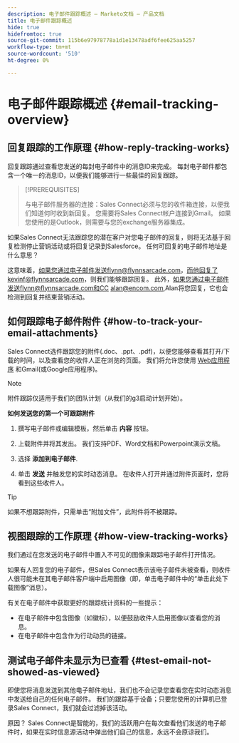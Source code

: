 ```yaml
---
description: 电子邮件跟踪概述 — Marketo文档 — 产品文档
title: 电子邮件跟踪概述
hide: true
hidefromtoc: true
source-git-commit: 115b6e97978778a1d1e13478adf6fee625aa5257
workflow-type: tm+mt
source-wordcount: '510'
ht-degree: 0%

---
```


# 电子邮件跟踪概述 {#email-tracking-overview}

## 回复跟踪的工作原理 {#how-reply-tracking-works}

回复跟踪通过查看您发送的每封电子邮件中的消息ID来完成。 每封电子邮件都包含一个唯一的消息ID，以便我们能够进行一些最佳的回复跟踪。

>[!PREREQUISITES]
>
>与电子邮件服务器的连接：Sales Connect必须与您的收件箱连接，以便我们知道何时收到新回复。 您需要将Sales Connect帐户连接到Gmail。 如果您使用的是Outlook，则需要与您的exchange服务器集成。

如果Sales Connect无法跟踪您的潜在客户对您电子邮件的回复，则将无法基于回复检测停止营销活动或将回复记录到Salesforce。 任何可回复的电子邮件地址是什么意思？

这意味着，如果您通过电子邮件发送flynn@flynnsarcade.com，而他回复了kevinf@flynnsarcade.com，则我们能够跟踪回复。 此外，如果您通过电子邮件发送flynn@flynnsarcade.com和CC alan@encom.com,Alan将您回复，它也会检测到回复并结束营销活动。

## 如何跟踪电子邮件附件 {#how-to-track-your-email-attachments}

Sales Connect选件跟踪您的附件(.doc、.ppt、.pdf)，以便您能够查看其打开/下载的时间，以及查看您的收件人正在浏览的页面。 我们将允许您使用 [Web应用程序](https://toutapp.com/login) 和Gmail(或Google应用程序)。

>[!NOTE]
>
>附件跟踪仅适用于我们的团队计划（从我们的g3启动计划开始）。

**如何发送您的第一个可跟踪附件**

1. 撰写电子邮件或编辑模板，然后单击 **内容** 按钮。

1. 上载附件并将其发出。 我们支持PDF、Word文档和Powerpoint演示文稿。

1. 选择 **添加到电子邮件**.

1. 单击 **发送** 并触发您的实时动态消息。 在收件人打开并通过附件页面时，您将看到这些收件人。

>[!TIP]
>
>如果不想跟踪附件，只需单击“附加文件”，此附件将不被跟踪。

## 视图跟踪的工作原理 {#how-view-tracking-works}

我们通过在您发送的电子邮件中置入不可见的图像来跟踪电子邮件打开情况。

如果有人回复您的电子邮件，但Sales Connect表示该电子邮件未被查看，则收件人很可能未在其电子邮件客户端中启用图像（即，单击电子邮件中的“单击此处下载图像”消息）。

有关在电子邮件中获取更好的跟踪统计资料的一些提示：

* 在电子邮件中包含图像（如徽标），以便鼓励收件人启用图像以查看您的消息。
* 在电子邮件中包含作为行动动员的链接。

## 测试电子邮件未显示为已查看 {#test-email-not-showed-as-viewed}

即使您将消息发送到其他电子邮件地址，我们也不会记录您查看您在实时动态消息中发送给自己的任何电子邮件。 我们的跟踪基于设备；只要您使用的计算机已登录Sales Connect，我们就会过滤掉该活动。

原因？ Sales Connect是智能的，我们的活跃用户在每次查看他们发送的电子邮件时，如果在实时信息源活动中弹出他们自己的信息，永远不会原谅我们。
